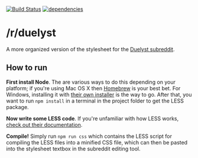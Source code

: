 [![Build Status](https://travis-ci.org/andolf/r-duelyst.svg?branch=master)](https://travis-ci.org/andolf/r-duelyst) [![dependencies](https://david-dm.org/andolf/r-duelyst/dev-status.svg)](https://david-dm.org/andolf/r-duelyst?type=dev)

# /r/duelyst

A more organized version of the stylesheet for the [Duelyst subreddit](http://reddit.com/r/duelyst/).

## How to run

**First install Node**. The are various ways to do this depending on your platform; if you're using Mac OS X then [Homebrew](http://brew.sh) is your best bet. For Windows, installing it with [their own installer](https://nodejs.org/en/download/) is the way to go.
After that, you want to run `npm install` in a terminal in the project folder to get the LESS package.

**Now write some LESS code**. If you're unfamiliar with how LESS works, [check out their documentation](http://lesscss.org/).

**Compile!** Simply run `npm run css` which contains the LESS script for compiling the LESS files into a minified CSS file, which can then be pasted into the stylesheet textbox in the subreddit editing tool.
